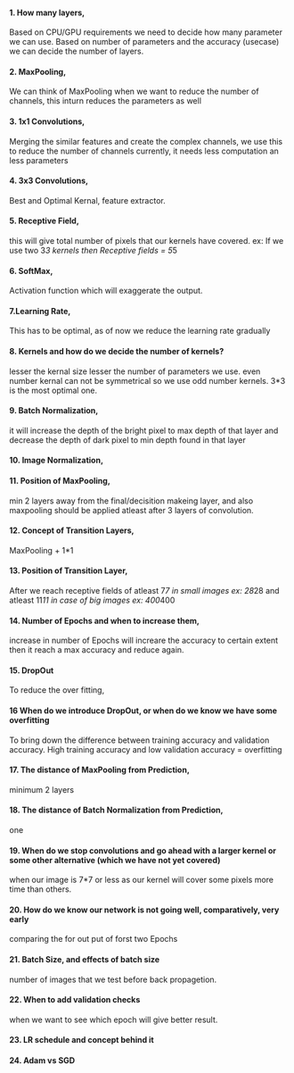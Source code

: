 #### 1. How many layers,
Based on CPU/GPU requirements we need to decide how many parameter we can use. 
Based on number of parameters and the accuracy (usecase) we can decide the number of layers.

#### 2. MaxPooling,
We can think of MaxPooling when we want to reduce the number of channels, this inturn reduces the parameters as well

#### 3. 1x1 Convolutions,
Merging the similar features and create the complex channels, we use this to reduce the number of channels currently, it needs less computation an less parameters

#### 4. 3x3 Convolutions,
Best and Optimal Kernal, feature extractor.

#### 5. Receptive Field,
this will give total number of pixels that our kernels have covered. 
ex: If we use two 3*3 kernels then Receptive fields = 5*5 

#### 6. SoftMax,
Activation function which will exaggerate the output.

#### 7.Learning Rate,
This has to be optimal, as of now we reduce the learning rate gradually

#### 8. Kernels and how do we decide the number of kernels?
lesser the kernal size lesser the number of parameters we use.
even number kernal can not be symmetrical so we use odd number kernels.
3*3 is the most optimal one.

#### 9. Batch Normalization,
it will increase the depth of the bright pixel to max depth of that layer and decrease the depth of dark pixel to min depth found in that layer

#### 10. Image Normalization,

#### 11. Position of MaxPooling,
min 2 layers away from the final/decisition makeing layer, and also maxpooling should be applied atleast after 3 layers of convolution.

#### 12. Concept of Transition Layers,
MaxPooling + 1*1

#### 13. Position of Transition Layer,
After we reach receptive fields of atleast 7*7 in small images ex: 28*28 and atleast 11*11 in case of big images ex: 400*400

#### 14. Number of Epochs and when to increase them,
increase in number of Epochs will increare the accuracy to certain extent then it reach a max accuracy and reduce again.

#### 15. DropOut
To reduce the over fitting, 

#### 16 When do we introduce DropOut, or when do we know we have some overfitting
To bring down the difference between training accuracy and validation accuracy.
High training accuracy and low validation accuracy = overfitting

#### 17. The distance of MaxPooling from Prediction,
minimum 2 layers

#### 18. The distance of Batch Normalization from Prediction,
one 

#### 19. When do we stop convolutions and go ahead with a larger kernel or some other alternative (which we have not yet covered)
when our image is 7*7 or less as our kernel will cover some pixels more time than others. 

#### 20. How do we know our network is not going well, comparatively, very early
comparing the for out put of forst two Epochs

#### 21. Batch Size, and effects of batch size
number of images that we test before back propagetion.

#### 22. When to add validation checks
when we want to see which epoch will give better result.

#### 23. LR schedule and concept behind it

#### 24. Adam vs SGD
